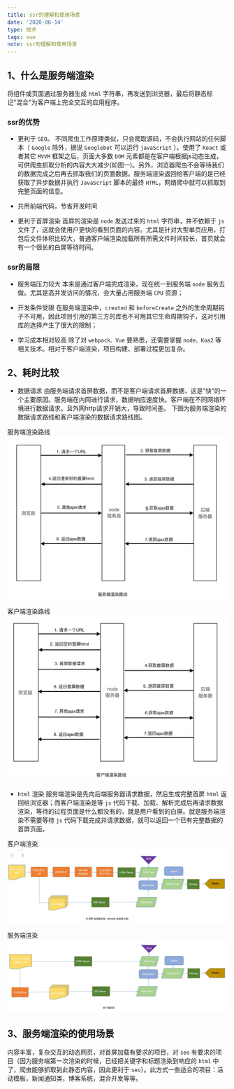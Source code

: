```yaml
---
title: ssr的理解和使用场景
date: '2020-06-14'
type: 技术
tags: vue
note: ssr的理解和使用场景
---
```


## 1、什么是服务端渲染
将组件或页面通过服务器生成 `html` 字符串，再发送到浏览器，最后将静态标记"混合"为客户端上完全交互的应用程序。

### ssr的优势
+ 更利于 `SEO`。
不同爬虫工作原理类似，只会爬取源码，不会执行网站的任何脚本（ `Google` 除外，据说 `Googlebot` 可以运行 `javaScript` ）。使用了 `React` 或者其它 `MVVM` 框架之后，页面大多数 `DOM` 元素都是在客户端根据js动态生成，可供爬虫抓取分析的内容大大减少(如图一)。另外，浏览器爬虫不会等待我们的数据完成之后再去抓取我们的页面数据。服务端渲染返回给客户端的是已经获取了异步数据并执行 `JavaScript` 脚本的最终 `HTML`，网络爬中就可以抓取到完整页面的信息。
+ 共用前端代码，节省开发时间

+ 更利于首屏渲染
首屏的渲染是 `node` 发送过来的 `html` 字符串，并不依赖于 `js` 文件了，这就会使用户更快的看到页面的内容。尤其是针对大型单页应用，打包后文件体积比较大，普通客户端渲染加载所有所需文件时间较长，首页就会有一个很长的白屏等待时间。

### ssr的局限

+ 服务端压力较大
本来是通过客户端完成渲染，现在统一到服务端 `node` 服务去做。尤其是高并发访问的情况，会大量占用服务端 `CPU` 资源；

+ 开发条件受限
在服务端渲染中，`created` 和 `beforeCreate` 之外的生命周期钩子不可用，因此项目引用的第三方的库也不可用其它生命周期钩子，这对引用库的选择产生了很大的限制；

+ 学习成本相对较高
除了对 `webpack、Vue` 要熟悉，还需要掌握 `node、Koa2` 等相关技术。相对于客户端渲染，项目构建、部署过程更加复杂。

## 2、耗时比较
+ 数据请求
由服务端请求首屏数据，而不是客户端请求首屏数据，这是“快”的一个主要原因。服务端在内网进行请求，数据响应速度快。客户端在不同网络环境进行数据请求，且外网http请求开销大，导致时间差。 下图为服务端渲染的数据请求路线和客户端渲染的数据请求路线图。

服务端渲染路线
<img src="../../images/vue/服务端渲染路线.webp" alt="暂无图片" title="服务端渲染路线" />

客户端渲染路线
<img src="../../images/vue/客户端渲染路线.webp" alt="暂无图片" title="客户端渲染路线" />

+ `html` 渲染
服务端渲染是先向后端服务器请求数据，然后生成完整首屏 `html` 返回给浏览器；而客户端渲染是等 `js` 代码下载、加载、解析完成后再请求数据渲染，等待的过程页面是什么都没有的，就是用户看到的白屏。就是服务端渲染不需要等待 `js` 代码下载完成并请求数据，就可以返回一个已有完整数据的首屏页面。

客户端渲染
<img src="../../images/vue/客户端渲染.webp" alt="暂无图片" title="客户端渲染" />

服务端渲染
<img src="../../images/vue/服务端渲染.webp" alt="暂无图片" title="服务端渲染" >

## 3、服务端渲染的使用场景
内容丰富，复杂交互的动态网页，对首屏加载有要求的项目，对 `seo` 有要求的项目（因为服务端第一次渲染的时候，已经把关键字和标题渲染到响应的 `html` 中了，爬虫能够抓取到此静态内容，因此更利于 `seo`）。此方式一些适合的项目：活动模板，新闻通知类，博客系统，混合开发等等。
